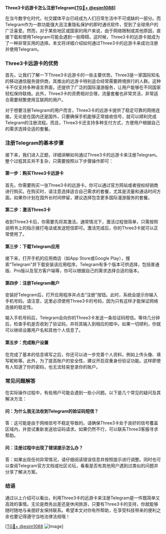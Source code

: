**Three3卡远游卡怎么注册Telegram[[TG💪+ @esim1088](https://t.me/s/esim1088)]**

在当今数字化时代，社交媒体平台已经成为人们日常生活中不可或缺的一部分。而Telegram作为一款功能强大且注重隐私保护的即时通讯软件，受到了全球用户的广泛喜爱。然而，对于某些地区或国家的用户来说，由于网络限制或其他原因，直接下载和使用Telegram可能会遇到一些障碍。这时候，Three3卡的远游卡就成为了一种非常实用的选择。本文将详细介绍如何通过Three3卡的远游卡来成功注册并使用Telegram。

### Three3卡远游卡的优势

首先，让我们了解一下Three3卡远游卡的一些主要优势。Three3是一家国际知名的移动通信服务提供商，其推出的远游卡特别适合经常需要跨境旅行的人群。这种卡不仅支持多种语言界面，还提供了广泛的国际漫游服务，让用户能够在不同国家轻松保持联络。此外，Three3卡的资费相对合理，流量套餐也非常灵活，非常适合需要频繁使用互联网的用户。

对于想要注册Telegram的用户而言，Three3卡的远游卡提供了稳定可靠的网络连接。无论是在国内还是国外，只要确保手机能够正常接收信号，就可以顺利完成Telegram的注册流程。而且，Three3卡还支持多种支付方式，方便用户根据自己的需求选择合适的套餐。

### 注册Telegram的基本步骤

接下来，我们进入正题，详细讲解如何通过Three3卡的远游卡来注册Telegram。整个过程其实并不复杂，只需要按照以下步骤操作即可：

#### 第一步：购买Three3卡远游卡

首先，你需要购买一张Three3卡的远游卡。你可以通过官方网站或者授权经销商进行购买。在购买时，请注意选择适合自己需求的套餐，尤其是流量和通话时间方面。如果你计划在国外长时间停留，建议选择包含更多国际漫游服务的套餐。

#### 第二步：激活Three3卡

收到Three3卡后，你需要先将其激活。通常情况下，激活过程很简单，只需按照说明书上的指示拨打电话或发送短信即可。激活完成后，你的Three3卡就可以正常使用了。

#### 第三步：下载Telegram应用

接下来，打开手机的应用商店（如App Store或Google Play），搜索“Telegram”并下载安装该应用程序。Telegram有多个版本可供选择，包括普通版、Pro版以及官方客户端等，你可以根据自己的需求选择合适的版本。

#### 第四步：注册Telegram账户

安装好Telegram后，打开应用程序并点击“注册”按钮。此时，系统会提示你输入手机号码。请注意，这里必须使用Three3卡的号码，因为只有这样才能保证网络连接的稳定性。

输入手机号码后，Telegram会向你的Three3卡发送一条验证码短信。等待几分钟后，检查手机是否收到了验证码，并将其输入到相应的框中。如果一切顺利，你就可以继续设置用户名和其他个人信息了。

#### 第五步：完成账户设置

在完成了基本的信息填写之后，你还可以进一步完善个人资料，例如上传头像、填写昵称等。此外，为了提高账户的安全性，建议开启双重身份验证功能。这样即使有人知道了你的密码，也无法轻易登录你的账户。

### 常见问题解答

在实际操作过程中，有些用户可能会遇到一些小问题。以下是几个常见的疑问及其解决方法：

#### 问：为什么我无法收到Telegram的验证码短信？
答：这可能是由于网络信号不稳定导致的。请确保Three3卡处于良好的信号覆盖区域内，并尝试重新发送验证码请求。如果仍然不行，可以联系Three3客服寻求帮助。

#### 问：注册过程中出现了错误提示怎么办？
答：如果出现任何异常情况，请仔细阅读错误信息并按照提示进行调整。同时也可以查阅Telegram官方文档或社区论坛，看看是否有其他用户遇到过类似的问题并分享了解决方案。

### 结语

通过以上介绍可以看出，利用Three3卡的远游卡来注册Telegram是一件既简单又高效的事情。无论是商务出差还是休闲旅游，只要有Three3卡的支持，你就能够随时随地与亲朋好友保持联系。希望本文对你有所帮助，在享受科技带来的便利之余也要记得遵守当地法律法规哦！

[[TG💪+ @esim1088](https://t.me/s/esim1088) ![Image](https://i.postimg.cc/4NQfJmqS/Snipaste-2025-05-13-00-14-12.png)]